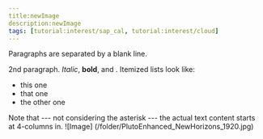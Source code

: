 ```yaml
---
title:newImage
description:newImage
tags: [tutorial:interest/sap_cal, tutorial:interest/cloud]
---
```


Paragraphs are separated by a blank line.

2nd paragraph. *Italic*, **bold**, and . Itemized lists
look like:

  * this one
  * that one
  * the other one

Note that --- not considering the asterisk --- the actual text
content starts at 4-columns in.
![Image] (/folder/PlutoEnhanced_NewHorizons_1920.jpg)
